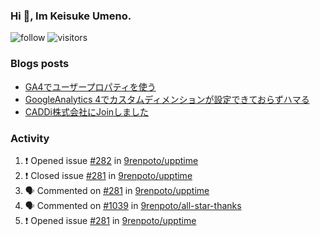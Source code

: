 ### Hi 👋, Im Keisuke Umeno.

<!--
**9renpoto/9renpoto** is a ✨ _special_ ✨ repository because its `README.md` (this file) appears on your GitHub profile.

Here are some ideas to get you started:

- 🔭 I’m currently working on ...
- 🌱 I’m currently learning ...
- 👯 I’m looking to collaborate on ...
- 🤔 I’m looking for help with ...
- 💬 Ask me about ...
- 📫 How to reach me: ...
- 😄 Pronouns: ...
- ⚡ Fun fact: ...
-->

![follow](https://img.shields.io/github/followers/9renpoto?label=Follow&style=social)
![visitors](https://komarev.com/ghpvc/?username=9renpoto&label=Profile%20views&color=0e75b6&style=flat)

### Blogs posts

<!-- BLOG-POST-LIST:START -->
- [GA4でユーザープロパティを使う](https://9renpoto.dev/2021/02/21/google-analytics-4-user-properties/)
- [GoogleAnalytics 4でカスタムディメンションが設定できておらずハマる](https://9renpoto.dev/2021/02/13/google-analytics-4/)
- [CADDi株式会社にJoinしました](https://9renpoto.dev/2020/12/05/join/)
<!-- BLOG-POST-LIST:END -->

### Activity

<!--START_SECTION:activity-->
1. ❗️ Opened issue [#282](https://github.com/9renpoto/upptime/issues/282) in [9renpoto/upptime](https://github.com/9renpoto/upptime)
2. ❗️ Closed issue [#281](https://github.com/9renpoto/upptime/issues/281) in [9renpoto/upptime](https://github.com/9renpoto/upptime)
3. 🗣 Commented on [#281](https://github.com/9renpoto/upptime/issues/281) in [9renpoto/upptime](https://github.com/9renpoto/upptime)
4. 🗣 Commented on [#1039](https://github.com/9renpoto/all-star-thanks/issues/1039) in [9renpoto/all-star-thanks](https://github.com/9renpoto/all-star-thanks)
5. ❗️ Opened issue [#281](https://github.com/9renpoto/upptime/issues/281) in [9renpoto/upptime](https://github.com/9renpoto/upptime)
<!--END_SECTION:activity-->

<!--START_SECTION:waka-->
<!--END_SECTION:waka-->

